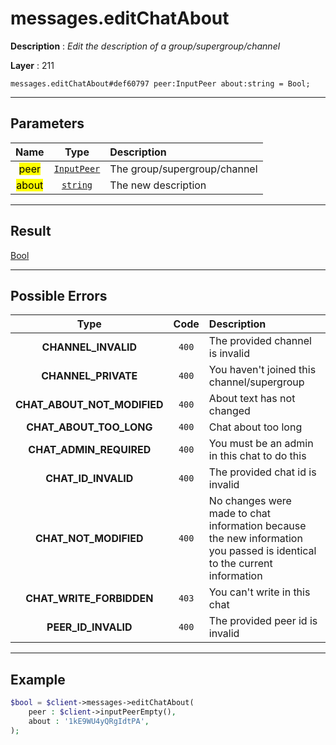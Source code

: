 # messages.editChatAbout

**Description** : *Edit the description of a group/supergroup/channel*

**Layer** : 211

```tl
messages.editChatAbout#def60797 peer:InputPeer about:string = Bool;
```

---

## Parameters

| Name | Type | Description |
| :---: | :---: | :--- |
| <mark>peer</mark> | [`InputPeer`](type/InputPeer) | The group/supergroup/channel |
| <mark>about</mark> | [`string`](type/string) | The new description |

---

## Result

[Bool](type/Bool)

---

## Possible Errors

| Type | Code | Description |
| :---: | :---: | :--- |
| **CHANNEL_INVALID** | `400` | The provided channel is invalid |
| **CHANNEL_PRIVATE** | `400` | You haven't joined this channel/supergroup |
| **CHAT_ABOUT_NOT_MODIFIED** | `400` | About text has not changed |
| **CHAT_ABOUT_TOO_LONG** | `400` | Chat about too long |
| **CHAT_ADMIN_REQUIRED** | `400` | You must be an admin in this chat to do this |
| **CHAT_ID_INVALID** | `400` | The provided chat id is invalid |
| **CHAT_NOT_MODIFIED** | `400` | No changes were made to chat information because the new information you passed is identical to the current information |
| **CHAT_WRITE_FORBIDDEN** | `403` | You can't write in this chat |
| **PEER_ID_INVALID** | `400` | The provided peer id is invalid |

---

## Example

```php
$bool = $client->messages->editChatAbout(
	peer : $client->inputPeerEmpty(),
	about : '1kE9WU4yQRgIdtPA',
);
```